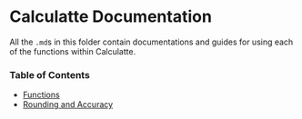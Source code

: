 # Calculatte Documentation
All the `.md`s in this folder contain documentations and guides for using each of the functions within Calculatte.

### Table of Contents
* [Functions](https://github.com/Derivasians/Calculatte/blob/main/Documenatation/Functions.md)
* [Rounding and Accuracy](https://github.com/Derivasians/Calculatte/blob/main/Documenatation/RoundingAndAccuracy.md)